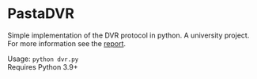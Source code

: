 # PastaDVR
Simple implementation of the DVR protocol in python. A university project. \
For more information see the [report](https://github.com/PastaCodes/PastaDVR/blob/main/report.pdf).

Usage: `python dvr.py` \
Requires Python 3.9+
